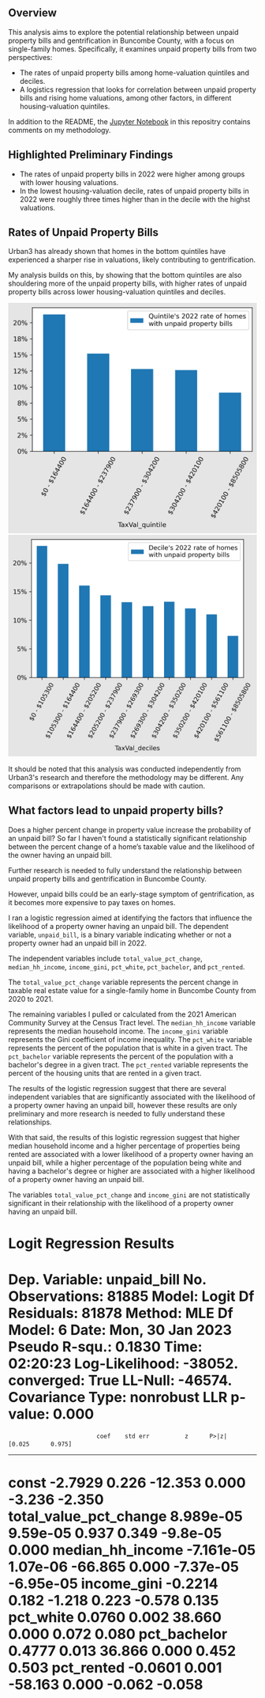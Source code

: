 ## Overview

This analysis aims to explore the potential relationship between unpaid property bills and gentrification in Buncombe County, with a focus on single-family homes. Specifically, it examines unpaid property bills from two perspectives:

- The rates of unpaid property bills among home-valuation quintiles and deciles.
- A logistics regression that looks for correlation between unpaid property bills and rising home valuations, among other factors, in different housing-valuation quintiles.

In addition to the README, the [Jupyter Notebook](unpaid_property_bills_analysis.ipynb) in this repositry contains comments on my methodology. 
## Highlighted Preliminary Findings

- The rates of unpaid property bills in 2022 were higher among groups with lower housing valuations.
- In the lowest housing-valuation decile, rates of unpaid property bills in 2022 were roughly three times higher than in the decile with the highst valuations.
## Rates of Unpaid Property Bills

Urban3 has already shown that homes in the bottom quintiles have experienced a sharper rise in valuations, likely contributing to gentrification. 

My analysis builds on this, by showing that the bottom quintiles are also shouldering more of the unpaid property bills, with higher rates of unpaid property bills across lower housing-valuation quintiles and deciles.

![quintiles](images/unpaid_property_bill_quintile_rates.png)
![deciles](images/unpaid_property_bill_decile_rates.png)

It should be noted that this analysis was conducted independently from Urban3's research and therefore the methodology may be different. Any comparisons or extrapolations should be made with caution.
## What factors lead to unpaid property bills?

Does a higher percent change in property value increase the probability of an unpaid bill? So far I haven't found a statistically significant relationship between the percent change of a home’s taxable value and the likelihood of the owner having an unpaid bill.

Further research is needed to fully understand the relationship between unpaid property bills and gentrification in Buncombe County.

However, unpaid bills could be an early-stage symptom of gentrification, as it becomes more expensive to pay taxes on homes.

I ran a logistic regression aimed at identifying the factors that influence the likelihood of a property owner having an unpaid bill. The dependent variable, `unpaid_bill`, is a binary variable indicating whether or not a property owner had an unpaid bill in 2022.

The independent variables include `total_value_pct_change`, `median_hh_income`, `income_gini`, `pct_white`, `pct_bachelor`, and `pct_rented`.  

The `total_value_pct_change` variable represents the percent change in taxable real estate value for a single-family home in Buncombe County from 2020 to 2021.

The remaining variables I pulled or calculated from the 2021 American Community Survey at the Census Tract level. The `median_hh_income` variable represents the median household income. The `income_gini` variable represents the Gini coefficient of income inequality. The `pct_white` variable represents the percent of the population that is white in a given tract. The `pct_bachelor` variable represents the percent of the population with a bachelor's degree in a given tract. The `pct_rented` variable represents the percent of the housing units that are rented in a given tract.

The results of the logistic regression suggest that there are several independent variables that are significantly associated with the likelihood of a property owner having an unpaid bill, however these results are only preliminary and more research is needed to fully understand these relationships. 

With that said, the results of this logistic regression suggest that higher median household income and a higher percentage of properties being rented are associated with a lower likelihood of a property owner having an unpaid bill, while a higher percentage of the population being white and having a bachelor's degree or higher are associated with a higher likelihood of a property owner having an unpaid bill.

The variables `total_value_pct_change` and `income_gini` are not statistically significant in their relationship with the likelihood of a property owner having an unpaid bill. 

 Logit Regression Results                           
==============================================================================
Dep. Variable:            unpaid_bill   No. Observations:                81885
Model:                          Logit   Df Residuals:                    81878
Method:                           MLE   Df Model:                            6
Date:                Mon, 30 Jan 2023   Pseudo R-squ.:                  0.1830
Time:                        02:20:23   Log-Likelihood:                -38052.
converged:                       True   LL-Null:                       -46574.
Covariance Type:            nonrobust   LLR p-value:                     0.000
==========================================================================================
                             coef    std err          z      P>|z|      [0.025      0.975]
------------------------------------------------------------------------------------------
const                     -2.7929      0.226    -12.353      0.000      -3.236      -2.350
total_value_pct_change  8.989e-05   9.59e-05      0.937      0.349    -9.8e-05       0.000
median_hh_income       -7.161e-05   1.07e-06    -66.865      0.000   -7.37e-05   -6.95e-05
income_gini               -0.2214      0.182     -1.218      0.223      -0.578       0.135
pct_white                  0.0760      0.002     38.660      0.000       0.072       0.080
pct_bachelor               0.4777      0.013     36.866      0.000       0.452       0.503
pct_rented                -0.0601      0.001    -58.163      0.000      -0.062      -0.058
==========================================================================================

